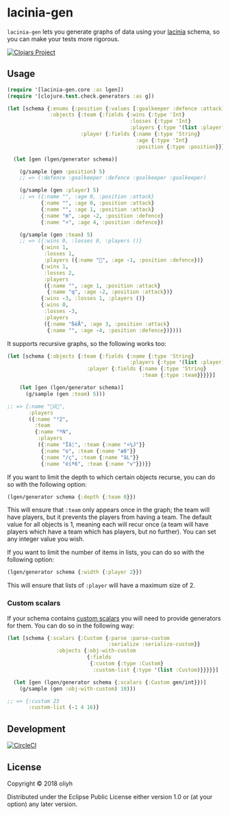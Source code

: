 # lacinia-gen

`lacinia-gen` lets you generate graphs of data using your [lacinia](https://github.com/walmartlabs/lacinia) schema,
so you can make your tests more rigorous.

[![Clojars Project](https://img.shields.io/clojars/v/lacinia-gen.svg)](https://clojars.org/lacinia-gen)

## Usage

```clojure
(require '[lacinia-gen.core :as lgen])
(require '[clojure.test.check.generators :as g])

(let [schema {:enums {:position {:values [:goalkeeper :defence :attack]}}
              :objects {:team {:fields {:wins {:type 'Int}
                                        :losses {:type 'Int}
                                        :players {:type '(list :player)}}}
                        :player {:fields {:name {:type 'String}
                                          :age {:type 'Int}
                                          :position {:type :position}}}}}]

  (let [gen (lgen/generator schema)]

    (g/sample (gen :position) 5)
    ;; => (:defence :goalkeeper :defence :goalkeeper :goalkeeper)

    (g/sample (gen :player) 5)
    ;; => ({:name "", :age 0, :position :attack}
           {:name "", :age 0, :position :attack}
           {:name "", :age 1, :position :attack}
           {:name "m", :age -2, :position :defence}
           {:name "¤", :age 4, :position :defence})

    (g/sample (gen :team) 5)
    ;; => ({:wins 0, :losses 0, :players ()}
           {:wins 1,
            :losses 1,
            :players ({:name "", :age -1, :position :defence})}
           {:wins 1,
            :losses 2,
            :players
            ({:name "", :age 1, :position :attack}
             {:name "q", :age -2, :position :attack})}
           {:wins -3, :losses 1, :players ()}
           {:wins 0,
            :losses -3,
            :players
            ({:name "ßéÅ", :age 3, :position :attack}
             {:name "", :age -4, :position :defence})})))
```

It supports recursive graphs, so the following works too:

```clojure
(let [schema {:objects {:team {:fields {:name {:type 'String}
                                        :players {:type '(list :player)}}}
                          :player {:fields {:name {:type 'String}
                                            :team {:type :team}}}}}]

    (let [gen (lgen/generator schema)]
      (g/sample (gen :team) 5)))

;; => {:name "ö",
       :players
       ({:name "³2",
         :team
         {:name "ºN",
          :players
          ({:name "Ïâ¦", :team {:name "¤¼J"}}
           {:name "o", :team {:name "æ8"}}
           {:name "/ç", :team {:name "ãL"}}
           {:name "éíª6", :team {:name "v"}})}}
```

If you want to limit the depth to which certain objects recurse, you can do so with the following option:

```clojure
(lgen/generator schema {:depth {:team 0}})
```

This will ensure that `:team` only appears once in the graph; the team will have players, but it prevents the players from having a team.
The default value for all objects is 1, meaning each will recur once (a team will have players which have a team which has players, but no further).
You can set any integer value you wish.

If you want to limit the number of items in lists, you can do so with the following option:

```clojure
(lgen/generator schema {:width {:player 2}})
```

This will ensure that lists of `:player` will have a maximum size of 2.

### Custom scalars

If your schema contains [custom scalars](http://lacinia.readthedocs.io/en/latest/custom-scalars.html) you will need to
provide generators for them. You can do so in the following way:

```clojure
(let [schema {:scalars {:Custom {:parse :parse-custom
                                 :serialize :serialize-custom}}
                :objects {:obj-with-custom
                          {:fields
                           {:custom {:type :Custom}
                            :custom-list {:type '(list :Custom)}}}}}]

  (let [gen (lgen/generator schema {:scalars {:Custom gen/int}})]
    (g/sample (gen :obj-with-custom) 10)))

;; => {:custom 23
       :custom-list (-1 4 16)}
```

## Development

[![CircleCI](https://circleci.com/gh/oliyh/lacinia-gen.svg?style=svg)](https://circleci.com/gh/oliyh/lacinia-gen)

## License

Copyright © 2018 oliyh

Distributed under the Eclipse Public License either version 1.0 or (at
your option) any later version.

